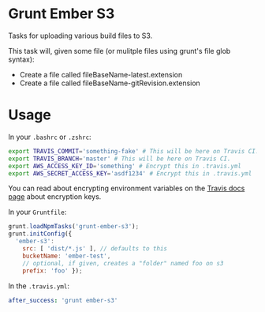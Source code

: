 Grunt Ember S3
=====

Tasks for uploading various build files to S3.

This task will, given some file (or mulitple files using grunt's file glob
syntax):

* Create a file called fileBaseName-latest.extension
* Create a file called fileBaseName-gitRevision.extension

# Usage

In your `.bashrc` or `.zshrc`:

```bash
export TRAVIS_COMMIT='something-fake' # This will be here on Travis CI.
export TRAVIS_BRANCH='master' # This will be here on Travis CI.
export AWS_ACCESS_KEY_ID='something' # Encrypt this in .travis.yml
export AWS_SECRET_ACCESS_KEY='asdf1234' # Encrypt this in .travis.yml
```

You can read about encrypting environment variables on the
[Travis docs page][travis] about encryption keys.

In your `Gruntfile`:

```javascript
grunt.loadNpmTasks('grunt-ember-s3');
grunt.initConfig({
  'ember-s3':
    src: [ 'dist/*.js' ], // defaults to this
    bucketName: 'ember-test',
    // optional, if given, creates a "folder" named foo on s3
    prefix: 'foo' });
```

In the `.travis.yml`:

```yml
after_success: 'grunt ember-s3'
```

[travis]: http://about.travis-ci.org/docs/user/encryption-keys/
